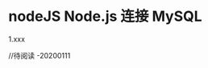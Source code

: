 <!--
 * @Descripttion: 
 * @version: 
 * @Author: wenq
 * @Date: 2020-01-01 19:55:03
 * @LastEditors  : wenq
 * @LastEditTime : 2020-01-11 20:28:35
 -->
# nodeJS Node.js 连接 MySQL

1.xxx

//待阅读 -20200111